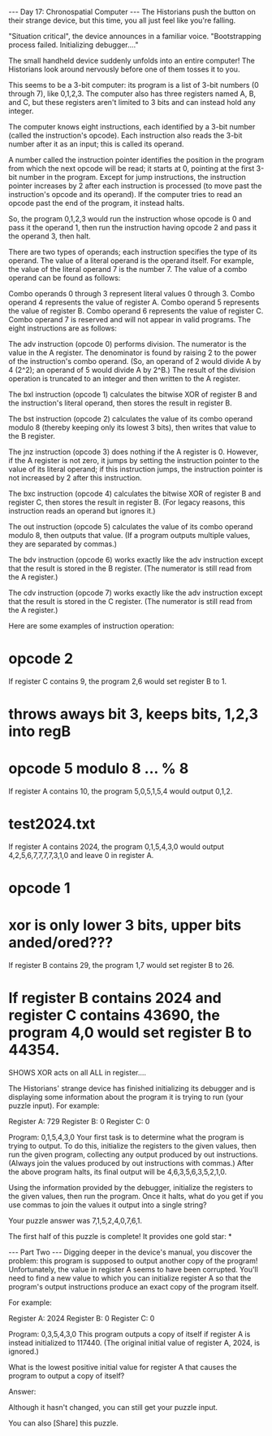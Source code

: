 --- Day 17: Chronospatial Computer ---
The Historians push the button on their strange device, but this time,
you all just feel like you're falling.

"Situation critical", the device announces in a familiar voice.
"Bootstrapping process failed. Initializing debugger...."

The small handheld device suddenly unfolds into an entire computer! The
Historians look around nervously before one of them tosses it to you.

This seems to be a 3-bit computer: its program is a list of 3-bit numbers
(0 through 7), like 0,1,2,3. The computer also has three registers named A,
B, and C, but these registers aren't limited to 3 bits and can instead hold
 any integer.

The computer knows eight instructions, each identified by a 3-bit number
(called the instruction's opcode). Each instruction also reads the 3-bit \
number after it as an input; this is called its operand.

A number called the instruction pointer identifies the position in the
program from which the next opcode will be read; it starts at 0, pointing
at the first 3-bit number in the program. Except for jump instructions, the
instruction pointer increases by 2 after each instruction is processed (to
move past the instruction's opcode and its operand). If the computer tries
to read an opcode past the end of the program, it instead halts.

So, the program 0,1,2,3 would run the instruction whose opcode is 0 and
pass it the operand 1, then run the instruction having opcode 2 and pass
it the operand 3, then halt.

There are two types of operands; each instruction specifies the type of its
operand. The value of a literal operand is the operand itself. For example,
the value of the literal operand 7 is the number 7. The value of a combo
operand can be found as follows:

Combo operands 0 through 3 represent literal values 0 through 3.
Combo operand 4 represents the value of register A.
Combo operand 5 represents the value of register B.
Combo operand 6 represents the value of register C.
Combo operand 7 is reserved and will not appear in valid programs.
The eight instructions are as follows:

The adv instruction (opcode 0) performs division. The numerator is the
value in the A register. The denominator is found by raising 2 to the power
of the instruction's combo operand. (So, an operand of 2 would divide A by
4 (2^2); an operand of 5 would divide A by 2^B.) The result of the division
operation is truncated to an integer and then written to the A register.

The bxl instruction (opcode 1) calculates the bitwise XOR of register B and
the instruction's literal operand, then stores the result in register B.

The bst instruction (opcode 2) calculates the value of its combo operand
modulo 8 (thereby keeping only its lowest 3 bits), then writes that value
to the B register.

The jnz instruction (opcode 3) does nothing if the A register is 0.
However, if the A register is not zero, it jumps by setting the instruction
pointer to the value of its literal operand; if this instruction jumps,
the instruction pointer is not increased by 2 after this instruction.

The bxc instruction (opcode 4) calculates the bitwise XOR of register B and
register C, then stores the result in register B. (For legacy reasons, this
instruction reads an operand but ignores it.)

The out instruction (opcode 5) calculates the value of its combo operand
modulo 8, then outputs that value. (If a program outputs multiple values,
they are separated by commas.)

The bdv instruction (opcode 6) works exactly like the adv instruction
except that the result is stored in the B register. (The numerator is
still read from the A register.)

The cdv instruction (opcode 7) works exactly like the adv instruction
except that the result is stored in the C register. (The numerator is still
read from the A register.)

Here are some examples of instruction operation:

# opcode 2
If register C contains 9, the program 2,6 would set register B to 1.
# throws aways bit 3, keeps bits, 1,2,3 into regB

# opcode 5    modulo 8 ... % 8
If register A contains 10, the program 5,0,5,1,5,4 would output 0,1,2.

# test2024.txt
If register A contains 2024, the program 0,1,5,4,3,0 would output 4,2,5,6,7,7,7,7,3,1,0 and leave 0 in register A.

# opcode 1
#   xor is only lower 3 bits, upper bits anded/ored???
If register B contains 29, the program 1,7 would set register B to 26.

# If register B contains 2024 and register C contains 43690, the program 4,0 would set register B to 44354.
 SHOWS XOR acts on all ALL in register....


The Historians' strange device has finished initializing its debugger and is displaying some information about the program it is trying to run (your puzzle input). For example:

Register A: 729
Register B: 0
Register C: 0

Program: 0,1,5,4,3,0
Your first task is to determine what the program is trying to output. To do this, initialize the registers to the given values, then run the given program, collecting any output produced by out instructions. (Always join the values produced by out instructions with commas.) After the above program halts, its final output will be 4,6,3,5,6,3,5,2,1,0.

Using the information provided by the debugger, initialize the registers to the given values, then run the program. Once it halts, what do you get if you use commas to join the values it output into a single string?

Your puzzle answer was 7,1,5,2,4,0,7,6,1.

The first half of this puzzle is complete! It provides one gold star: *

--- Part Two ---
Digging deeper in the device's manual, you discover the problem: this program is supposed to output another copy of the program! Unfortunately, the value in register A seems to have been corrupted. You'll need to find a new value to which you can initialize register A so that the program's output instructions produce an exact copy of the program itself.

For example:

Register A: 2024
Register B: 0
Register C: 0

Program: 0,3,5,4,3,0
This program outputs a copy of itself if register A is instead initialized to 117440. (The original initial value of register A, 2024, is ignored.)

What is the lowest positive initial value for register A that causes the program to output a copy of itself?

Answer:


Although it hasn't changed, you can still get your puzzle input.

You can also [Share] this puzzle.